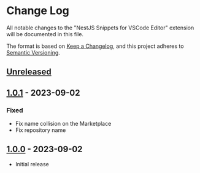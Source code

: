 # Change Log

All notable changes to the "NestJS Snippets for VSCode Editor" extension will be documented in this file.

The format is based on [Keep a Changelog](https://keepachangelog.com/en/1.0.0/),
and this project adheres to [Semantic Versioning](https://semver.org/spec/v2.0.0.html).

## [Unreleased]

## [1.0.1] - 2023-09-02

### Fixed

- Fix name collision on the Marketplace
- Fix repository name

## [1.0.0] - 2023-09-02

- Initial release

[unreleased]: https://github.com/ManuelGil/vscode-nestjs-snippets/compare/v1.0.0...HEAD
[1.0.1]: https://github.com/ManuelGil/vscode-nestjs-snippets/compare/v1.0.0...v1.0.1
[1.0.0]: https://github.com/ManuelGil/vscode-nestjs-snippets/releases/tag/v1.0.0
